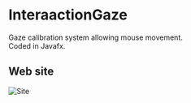 # InteraactionGaze

Gaze calibration system allowing mouse movement.<br>
Coded in Javafx.

## Web site
![Site](https://interaactiongroup.github.io/interaactionGaze/)